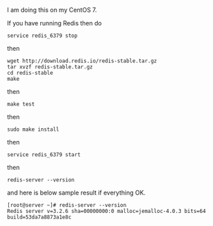I am doing this on my CentOS 7.

If you have running Redis then do

```
service redis_6379 stop
```

then

```
wget http://download.redis.io/redis-stable.tar.gz
tar xvzf redis-stable.tar.gz
cd redis-stable
make
```

then

```
make test
```

then

```
sudo make install
```

then

```
service redis_6379 start
```

then

```
redis-server --version
```

and here is below sample result if everything OK.

```
[root@server ~]# redis-server --version
Redis server v=3.2.6 sha=00000000:0 malloc=jemalloc-4.0.3 bits=64 build=53da7a8873a1e8c
```
